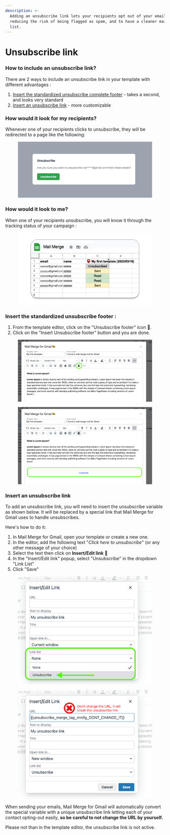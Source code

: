 ```yaml
---
description: >-
  Adding an unsubscribe link lets your recipients opt out of your emails, thus
  reducing the risk of being flagged as spam, and to have a cleaner mailing
  list.
---
```


# Unsubscribe link

### How to include an unsubscribe link?

There are 2 ways to include an unsubscribe link in your template with different advantages :&#x20;

1. [Insert the standardized unsubscribe complete footer](unsubscribe-link.md#insert-the-standardized-unsubscribe-footer) - takes a second, and looks very standard
2. [Insert an unsubscribe link](unsubscribe-link.md#insert-an-unsubscribe-link) - more customizable

### How would it look for my recipients?

Whenever one of your recipients clicks to unsubscribe, they will be redirected to a page like the following:

<figure><img src="../.gitbook/assets/unsubscribe ui.png" alt=""><figcaption></figcaption></figure>

### How would it look to me?

When one of your recipients unsubscribe, you will know it through the tracking status of your campaign :&#x20;

<figure><img src="../.gitbook/assets/tracking unsubscribe.png" alt=""><figcaption></figcaption></figure>

### Insert the standardized unsubscribe footer :

1. From the template editor, click on the  "Unsubscribe footer" icon 🔕.&#x20;
2. Click on the "Insert Unsubscribe footer" button and you are done.

<div>

<figure><img src="../.gitbook/assets/insert footer.png" alt=""><figcaption></figcaption></figure>

 

<figure><img src="../.gitbook/assets/unsubscribe footer.png" alt=""><figcaption></figcaption></figure>

</div>

### Insert an unsubscribe link

To add an unsubscribe link, you will need to insert the unsubscribe variable as shown below. It will be replaced by a special link that Mail Merge for Gmail uses to handle unsubscribes.&#x20;

Here's how to do it:&#x20;

1. In Mail Merge for Gmail, open your template or create a new one.
2. In the editor, add the following text "_Click here to unsubscribe_" (or any other message of your choice)
3. Select the text then click on **Insert/Edit link** 🔗
4. In the "Insert/Edit link" popup, select "Unsubscribe" in the dropdown "Link List"
5. Click "Save"

<div>

<figure><img src="../.gitbook/assets/insert link.png" alt=""><figcaption></figcaption></figure>

 

<figure><img src="../.gitbook/assets/unsubscribe link.png" alt=""><figcaption></figcaption></figure>

</div>



When sending your emails, Mail Merge for Gmail will automatically convert the special variable with a unique unsubscribe link letting each of your contact opting-out easily, **so be careful to not change the URL by yourself.**

Please not than in the template editor, the unsubscribe link is not active.
